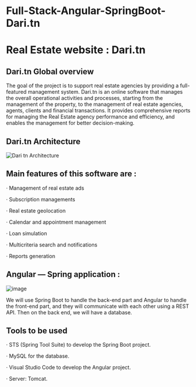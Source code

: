 # Full-Stack-Angular-SpringBoot-Dari.tn

# Real Estate website : Dari.tn

## Dari.tn Global overview

The goal of the project is to support real estate agencies by providing a full-featured
management system. Dari.tn is an online software that manages the overall operational
activities and processes, starting from the management of the property, to the management
of real estate agencies, agents, clients and financial transactions. It provides comprehensive
reports for managing the Real Estate agency performance and efficiency, and enables the
management for better decision-making.

## Dari.tn Architecture 

![Dari tn Architecture](https://user-images.githubusercontent.com/73407173/172736544-7f37887d-f927-408e-9dfa-d5a3d1d6e6cb.png)



## Main features of this software are :

· Management of real estate ads

· Subscription managements

· Real estate geolocation

· Calendar and appointment management

· Loan simulation

· Multicriteria search and notifications

· Reports generation

## Angular — Spring application : 
![image](https://user-images.githubusercontent.com/73407173/188862761-b1fd578b-8490-4bbe-929b-3b1417ce5e2e.png)




We will use Spring Boot to handle the back-end part and Angular to handle the front-end part, and they will communicate with each other using a REST API.
Then on the back end, we will have a database.

## Tools to be used

· STS (Spring Tool Suite) to develop the Spring Boot project.

· MySQL for the database.

· Visual Studio Code to develop the Angular project.

· Server: Tomcat.
